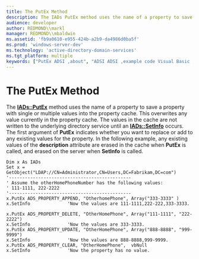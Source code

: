 ```yaml
---
title: The PutEx Method
description: The IADs PutEx method uses the name of a property to save a property with single or multiple values into the property cache.
audience: developer
author: REDMOND\\markl
manager: REDMOND\\mbaldwin
ms.assetid: 'fb9a0610-e955-424b-a2b9-da4986d0ba5f'
ms.prod: 'windows-server-dev'
ms.technology: 'active-directory-domain-services'
ms.tgt_platform: multiple
keywords: ["PutEx ADSI ,about", "ADSI ADSI ,example code Visual Basic ,using the PutEx method", "properties ADSI ,saving a single or multi-valued property to property cache"]
---
```


# The PutEx Method

The [**IADs::PutEx**](iads-putex.md) method uses the name of a property to save a property with single or multiple values into the property cache. This overwrites any value currently in the property cache. The values in the cache are not written to the underlying directory service until an [**IADs::SetInfo**](iads-setinfo.md) occurs. The first argument of **PutEx** indicates whether you want to replace or add to any existing values for the property. In the following example, any existing values of the **description** attribute are erased in the cache when **PutEx** is called, and erased on the server when **SetInfo** is called.


```VB
Dim x As IADs
Set x = GetObject("LDAP://CN=Administrator,CN=Users,DC=Fabrikam,DC=com")
'----------------------------------------------
' Assume the otherHomePhoneNumber has the following values:
' 111-1111, 222-2222
'----------------------------------------------
x.PutEx ADS_PROPERTY_APPEND, "OtherhomePhone", Array("333-3333" )  
x.SetInfo              'Now the values are 111-1111,222-222,333-3333.
 
x.PutEx ADS_PROPERTY_DELETE, "OtherHomePhone", Array("111-1111", "222-2222")
x.SetInfo              'Now the values are 333-3333.
x.PutEx ADS_PROPERTY_UPDATE, "OtherHomePhone", Array("888-8888", "999-9999")
x.SetInfo              'Now the values are 888-8888,999-9999.
x.PutEx ADS_PROPERTY_CLEAR, "OtherHomePhone",  vbNull
x.SetInfo              'Now the property has no value.
```



 

 




